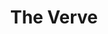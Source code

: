 ---
title: "The Verve"
summary: "The Verve were an English rock band formed in Wigan, Greater Manchester in 1990 by lead vocalist Richard Ashcroft, guitarist Nick McCabe, bass guitarist Simon Jones and drummer Peter Salisbury. Guitarist and keyboard player Simon Tong later became a member in their first reunion only.
Beginning with a psychedelic sound with their debut LP A Storm in Heaven, by the mid-1990s the band had released several EPs and four albums. They also endured name and line-up changes, break-ups, health problems, drug abuse and various lawsuits. The band's commercial breakthrough was the 1997 album Urban Hymns, one of the best-selling albums in UK history. It features the hit singles \"Bitter Sweet Symphony\", \"The Drugs Don't Work\", \"Sonnet\" and \"Lucky Man\". In 1998, the band won two Brit Awards, winning Best British Group, appeared on the cover of Rolling Stone in March, and in February 1999, \"Bitter Sweet Symphony\" was nominated for the Grammy Award for Best Rock Song.Soon after their commercial peak, The Verve disbanded in April 1999, citing internal conflicts. According to Billboard magazine, \"the group's rise was the culmination of a long, arduous journey that began at the dawn of the decade and went on to encompass a major breakup, multiple lawsuits, and an extensive diet of narcotics\". During an eight-year split, Ashcroft dismissed talk of a reunion, saying: \"You're more likely to get all four Beatles on stage.\" The band's original line-up reunited in June 2007, embarking on a tour later that year and releasing the album Forth in August 2008, which spawned the hit single \"Love Is Noise\". Amid revived tensions, the band broke up for the third time in 2008 following their performance at V Festival."
image: "the-verve.jpg"
apple_music_artist_url: "https://music.apple.com/gb/artist/the-verve/528110"
wikipedia_url: "https://en.wikipedia.org/wiki/The_Verve"
---